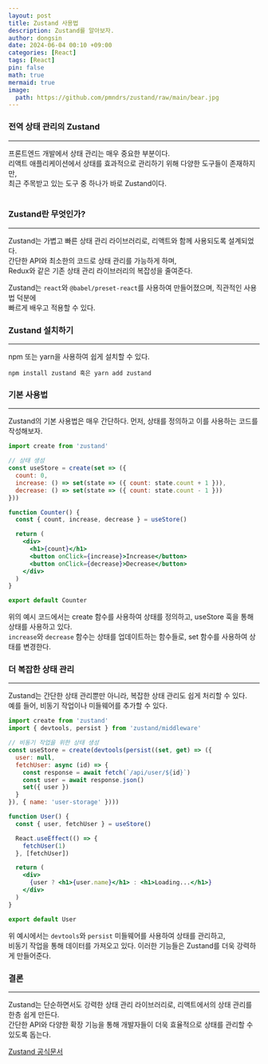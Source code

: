 ```yaml
---
layout: post
title: Zustand 사용법
description: Zustand를 알아보자.
author: dongsin
date: 2024-06-04 00:10 +09:00
categories: [React]
tags: [React]
pin: false
math: true
mermaid: true
image:
  path: https://github.com/pmndrs/zustand/raw/main/bear.jpg
---
```


### 전역 상태 관리의 Zustand
---

프론트엔드 개발에서 상태 관리는 매우 중요한 부분이다. <br />
리액트 애플리케이션에서 상태를 효과적으로 관리하기 위해 다양한 도구들이 존재하지만,<br />
최근 주목받고 있는 도구 중 하나가 바로 Zustand이다.<br />
<br />

### Zustand란 무엇인가?
---
Zustand는 가볍고 빠른 상태 관리 라이브러리로, 리액트와 함께 사용되도록 설계되었다.<br />
간단한 API와 최소한의 코드로 상태 관리를 가능하게 하며, <br />
Redux와 같은 기존 상태 관리 라이브러리의 복잡성을 줄여준다. <br />

Zustand는 `react`와 `@babel/preset-react`를 사용하여 만들어졌으며, 직관적인 사용법 덕분에<br />
빠르게 배우고 적용할 수 있다.<br />


### Zustand 설치하기
---
npm 또는 yarn을 사용하여 쉽게 설치할 수 있다.



```
npm install zustand 혹은 yarn add zustand

```

### 기본 사용법
---

Zustand의 기본 사용법은 매우 간단하다. 먼저, 상태를 정의하고 이를 사용하는 코드를 작성해보자.
```jsx
import create from 'zustand'

// 상태 생성
const useStore = create(set => ({
  count: 0,
  increase: () => set(state => ({ count: state.count + 1 })),
  decrease: () => set(state => ({ count: state.count - 1 }))
}))

function Counter() {
  const { count, increase, decrease } = useStore()

  return (
    <div>
      <h1>{count}</h1>
      <button onClick={increase}>Increase</button>
      <button onClick={decrease}>Decrease</button>
    </div>
  )
}

export default Counter

```

위의 예시 코드에서는 create 함수를 사용하여 상태를 정의하고, useStore 훅을 통해 상태를 사용하고 있다. <br />`increase`와 `decrease` 함수는 상태를 업데이트하는 함수들로, set 함수를 사용하여 상태를 변경한다.
<br />

### 더 복잡한 상태 관리
---
Zustand는 간단한 상태 관리뿐만 아니라, 복잡한 상태 관리도 쉽게 처리할 수 있다.<br />
예를 들어, 비동기 작업이나 미들웨어를 추가할 수 있다.<br />

```jsx
import create from 'zustand'
import { devtools, persist } from 'zustand/middleware'

// 비동기 작업을 위한 상태 생성
const useStore = create(devtools(persist((set, get) => ({
  user: null,
  fetchUser: async (id) => {
    const response = await fetch(`/api/user/${id}`)
    const user = await response.json()
    set({ user })
  }
}), { name: 'user-storage' })))

function User() {
  const { user, fetchUser } = useStore()

  React.useEffect(() => {
    fetchUser(1)
  }, [fetchUser])

  return (
    <div>
      {user ? <h1>{user.name}</h1> : <h1>Loading...</h1>}
    </div>
  )
}

export default User

```

위 예시에서는 `devtools`와 `persist` 미들웨어를 사용하여 상태를 관리하고, <br />
비동기 작업을 통해 데이터를 가져오고 있다. 이러한 기능들은 Zustand를 더욱 강력하게 만들어준다.

### 결론
---
Zustand는 단순하면서도 강력한 상태 관리 라이브러리로, 리액트에서의 상태 관리를 한층 쉽게 만든다.<br />
간단한 API와 다양한 확장 기능을 통해 개발자들이 더욱 효율적으로 상태를 관리할 수 있도록 돕는다.<br />


[Zustand 공식문서](https://docs.pmnd.rs/zustand/getting-started/introduction)